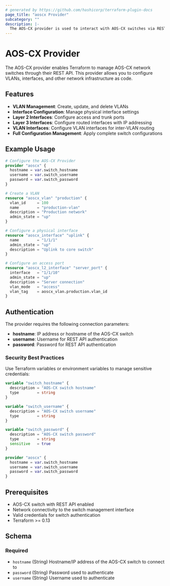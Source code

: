 ```yaml
---
# generated by https://github.com/hashicorp/terraform-plugin-docs
page_title: "aoscx Provider"
subcategory: ""
description: |-
  The AOS-CX provider is used to interact with AOS-CX switches via REST API for network infrastructure management.
---
```


# AOS-CX Provider

The AOS-CX provider enables Terraform to manage AOS-CX network switches through their REST API. This provider allows you to configure VLANs, interfaces, and other network infrastructure as code.

## Features

- **VLAN Management**: Create, update, and delete VLANs
- **Interface Configuration**: Manage physical interface settings
- **Layer 2 Interfaces**: Configure access and trunk ports
- **Layer 3 Interfaces**: Configure routed interfaces with IP addressing
- **VLAN Interfaces**: Configure VLAN interfaces for inter-VLAN routing
- **Full Configuration Management**: Apply complete switch configurations

## Example Usage

```terraform
# Configure the AOS-CX Provider
provider "aoscx" {
  hostname = var.switch_hostname
  username = var.switch_username
  password = var.switch_password
}

# Create a VLAN
resource "aoscx_vlan" "production" {
  vlan_id     = 100
  name        = "production-vlan"
  description = "Production network"
  admin_state = "up"
}

# Configure a physical interface
resource "aoscx_interface" "uplink" {
  name        = "1/1/1"
  admin_state = "up"
  description = "Uplink to core switch"
}

# Configure an access port
resource "aoscx_l2_interface" "server_port" {
  interface   = "1/1/10"
  admin_state = "up"
  description = "Server connection"
  vlan_mode   = "access"
  vlan_tag    = aoscx_vlan.production.vlan_id
}
```

## Authentication

The provider requires the following connection parameters:

- **hostname**: IP address or hostname of the AOS-CX switch
- **username**: Username for REST API authentication
- **password**: Password for REST API authentication

### Security Best Practices

Use Terraform variables or environment variables to manage sensitive credentials:

```terraform
variable "switch_hostname" {
  description = "AOS-CX switch hostname"
  type        = string
}

variable "switch_username" {
  description = "AOS-CX switch username"
  type        = string
}

variable "switch_password" {
  description = "AOS-CX switch password"
  type        = string
  sensitive   = true
}

provider "aoscx" {
  hostname = var.switch_hostname
  username = var.switch_username
  password = var.switch_password
}
```

## Prerequisites

- AOS-CX switch with REST API enabled
- Network connectivity to the switch management interface
- Valid credentials for switch authentication
- Terraform >= 0.13

<!-- schema generated by tfplugindocs -->
## Schema

### Required

- `hostname` (String) Hostname/IP address of the AOS-CX switch to connect to
- `password` (String) Password used to authenticate
- `username` (String) Username used to authenticate
